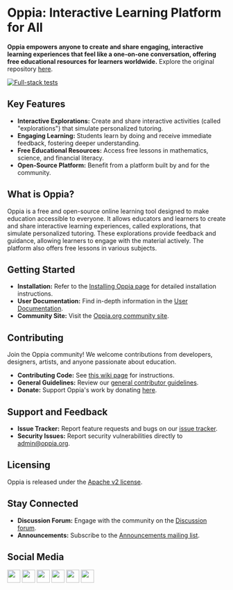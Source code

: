 # Oppia: Interactive Learning Platform for All

**Oppia empowers anyone to create and share engaging, interactive learning experiences that feel like a one-on-one conversation, offering free educational resources for learners worldwide.**  Explore the original repository [here](https://github.com/oppia/oppia).

[![Full-stack tests](https://github.com/oppia/oppia/actions/workflows/full_stack_tests.yml/badge.svg)](https://github.com/oppia/oppia/actions/workflows/full_stack_tests.yml)

## Key Features

*   **Interactive Explorations:** Create and share interactive activities (called "explorations") that simulate personalized tutoring.
*   **Engaging Learning:**  Students learn by doing and receive immediate feedback, fostering deeper understanding.
*   **Free Educational Resources:**  Access free lessons in mathematics, science, and financial literacy.
*   **Open-Source Platform:** Benefit from a platform built by and for the community.

## What is Oppia?

Oppia is a free and open-source online learning tool designed to make education accessible to everyone. It allows educators and learners to create and share interactive learning experiences, called explorations, that simulate personalized tutoring. These explorations provide feedback and guidance, allowing learners to engage with the material actively. The platform also offers free lessons in various subjects.

## Getting Started

*   **Installation:**  Refer to the [Installing Oppia page](https://github.com/oppia/oppia/wiki/Installing-Oppia) for detailed installation instructions.
*   **User Documentation:**  Find in-depth information in the [User Documentation](https://oppia.github.io/).
*   **Community Site:** Visit the [Oppia.org community site](https://www.oppia.org).

## Contributing

Join the Oppia community! We welcome contributions from developers, designers, artists, and anyone passionate about education.

*   **Contributing Code:**  See [this wiki page](https://github.com/oppia/oppia/wiki/Contributing-code-to-Oppia#setting-things-up) for instructions.
*   **General Guidelines:**  Review our [general contributor guidelines](https://github.com/oppia/oppia/wiki).
*   **Donate:**  Support Oppia's work by donating [here](https://www.oppia.org/donate).

## Support and Feedback

*   **Issue Tracker:** Report feature requests and bugs on our [issue tracker](https://github.com/oppia/oppia/issues/new/choose).
*   **Security Issues:** Report security vulnerabilities directly to admin@oppia.org.

## Licensing

Oppia is released under the [Apache v2 license](https://github.com/oppia/oppia/blob/develop/LICENSE).

## Stay Connected

*   **Discussion Forum:** Engage with the community on the [Discussion forum](https://github.com/oppia/oppia/discussions).
*   **Announcements:** Subscribe to the [Announcements mailing list](http://groups.google.com/group/oppia-announce).

## Social Media

[<img height="30" src="https://img.shields.io/badge/twitter-1DA1F2.svg?&style=for-the-badge&logo=twitter&logoColor=white" />][twitter] [<img height="30" src="https://img.shields.io/badge/linkedin-0077B5.svg?&style=for-the-badge&logo=linkedin&logoColor=white" />][LinkedIn] [<img height="30" src = "https://img.shields.io/badge/facebook-1877F2.svg?&style=for-the-badge&logo=facebook&logoColor=white">][Facebook] [<img height="30" src = "https://img.shields.io/badge/medium-12100E.svg?&style=for-the-badge&logo=medium&logoColor=white">][medium] [<img height="30" src = "https://img.shields.io/badge/oppia.org%20youtube-FF0000.svg?&style=for-the-badge&logo=youtube&logoColor=white">][oppia-org-youtube] [<img height="30" src = "https://img.shields.io/badge/oppia%20dev%20youtube-FF0000.svg?&style=for-the-badge&logo=youtube&logoColor=white">][dev-youtube]

[twitter]: https://twitter.com/oppiaorg
[linkedIn]: https://www.linkedin.com/company/oppia-org/
[medium]: https://medium.com/@oppia.org
[facebook]: https://www.facebook.com/oppiaorg/
[oppia-org-youtube]: https://www.youtube.com/channel/UC5c1G7BNDCfv1rczcBp9FPw
[dev-youtube]: https://www.youtube.com/channel/UCsrAX-oeqm0-NIQzQrdiUkQ